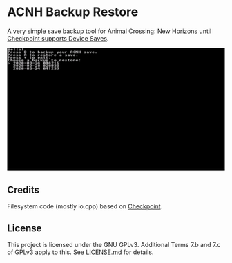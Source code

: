 # ACNH Backup Restore

A very simple save backup tool for Animal Crossing: New Horizons until [Checkpoint supports Device Saves](https://github.com/FlagBrew/Checkpoint/issues/324).

![screenshot of the restore menu](/screenshot.png)

## Credits

Filesystem code (mostly io.cpp) based on [Checkpoint](https://github.com/FlagBrew/Checkpoint).

## License

This project is licensed under the GNU GPLv3. Additional Terms 7.b and 7.c of GPLv3 apply to this. See [LICENSE.md](https://github.com/iomintz/acnh-backup-restore) for details.
